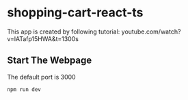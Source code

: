 # shopping-cart-react-ts
This app is created by following tutorial:
youtube.com/watch?v=lATafp15HWA&t=1300s
## Start The Webpage
The default port is 3000
```
npm run dev
```
